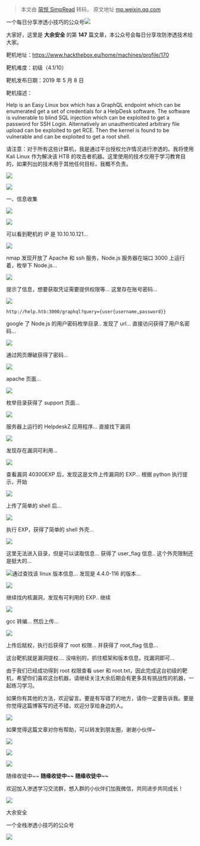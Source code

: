 > 本文由 [简悦 SimpRead](http://ksria.com/simpread/) 转码， 原文地址 [mp.weixin.qq.com](https://mp.weixin.qq.com/s/lldPpe0YZZBwDgb-pJ8eVQ)

一个每日分享渗透小技巧的公众号![](https://mmbiz.qpic.cn/mmbiz_png/O7dWXt4o5KPTQKiaXksbZia7PmHLPX2vnCWsznInTj3b9TFYtTDIYG6lDGJZYYSv72NsVWF24Kjlo4MT29tEOQSg/640?wx_fmt=png)

  

  

大家好，这里是 **大余安全** 的第 **147** 篇文章，本公众号会每日分享攻防渗透技术给大家。

  

  

  

靶机地址：https://www.hackthebox.eu/home/machines/profile/170

靶机难度：初级（4.1/10）

靶机发布日期：2019 年 5 月 8 日

靶机描述：

Help is an Easy Linux box which has a GraphQL endpoint which can be enumerated get a set of credentials for a HelpDesk software. The software is vulnerable to blind SQL injection which can be exploited to get a password for SSH Login. Alternatively an unauthenticated arbitrary file upload can be exploited to get RCE. Then the kernel is found to be vulnerable and can be exploited to get a root shell.

请注意：对于所有这些计算机，我是通过平台授权允许情况进行渗透的。我将使用 Kali Linux 作为解决该 HTB 的攻击者机器。这里使用的技术仅用于学习教育目的，如果列出的技术用于其他任何目标，我概不负责。

![](https://mmbiz.qpic.cn/mmbiz_png/aUOT8MibumibTezJtREQ7iabtA23O9WAFku4Bian1vXLOpxwIk705rqQvxdoBr6uT5hxFc9wq6XibJS5FjKdbsBC1dg/640?wx_fmt=png)

![](https://mmbiz.qpic.cn/mmbiz_png/yRcPqRjovmewlc3WEsXx67OWDWQyaJaOnbkRTnBUEjTscZGoZSXXHQtgia7icI3ibcica3lgzHCibItq11WdwUvibqkA/640?wx_fmt=png)

一、信息收集

![](https://mmbiz.qpic.cn/mmbiz_png/XEqX5onsOnjIjeVNhS8CXVhmAc4WmBzIOAHf1jPeR5Dn7JAxiamdtL46KHSOhCsBQRasHgRoN59rgwRqNMwfDEA/640?wx_fmt=png)

![](https://mmbiz.qpic.cn/mmbiz_png/O7dWXt4o5KO9niatkxYow9tzpIicpWnichUYWfshzgd7LJu4lzRWp7aNKo9TXibuictVz3QqCArQPAw8iaKx0lQEtDOg/640?wx_fmt=png)

可以看到靶机的 IP 是 10.10.10.121...

![](https://mmbiz.qpic.cn/mmbiz_png/O7dWXt4o5KO9niatkxYow9tzpIicpWnichUWnfLOHhJ8iaAnFJxWNGC3Gm4uSFibZH41YOf3FhL7z0mW6C0HDF5icCiaw/640?wx_fmt=png)

nmap 发现开放了 Apache 和 ssh 服务，Node.js 服务器在端口 3000 上运行着，枚举下 Node.js...

![](https://mmbiz.qpic.cn/mmbiz_png/O7dWXt4o5KO9niatkxYow9tzpIicpWnichUznWa9Uv58kFXQqibaE4NE7pbgx9pPx2IhaCI9um8CKSg0AVq2HQWsxA/640?wx_fmt=png)

提示了信息，想要获取凭证需要提供权限等... 这里存在账号密码...

![](https://mmbiz.qpic.cn/mmbiz_png/O7dWXt4o5KO9niatkxYow9tzpIicpWnichUNibkibtvefQXk9Dlib0s4qWIiahLQkQ2hibeibOnIicAg0U1blrVQKRy1LyxA/640?wx_fmt=png)

```
http://help.htb:3000/graphql?query={user{username,password}}
```

google 了 Node.js 的用户密码枚举目录.. 发现了 url... 直接访问获得了用户名密码...

![](https://mmbiz.qpic.cn/mmbiz_png/O7dWXt4o5KO9niatkxYow9tzpIicpWnichUKbXQd3Rdsj8Oyicp4m29UiacRcxic4gh5iamEgnC4LGib4ADBtmG0icNgeng/640?wx_fmt=png)

通过网页爆破获得了密码...

![](https://mmbiz.qpic.cn/mmbiz_png/O7dWXt4o5KO9niatkxYow9tzpIicpWnichUx6YukxHx0YvSYqIHnPicaYQOgoN8FV2quGibnTBzTkGd9sZ0AotspUzA/640?wx_fmt=png)

apache 页面...

![](https://mmbiz.qpic.cn/mmbiz_png/O7dWXt4o5KO9niatkxYow9tzpIicpWnichUmiadgGD10pKXriaNIWvFggXNjB6Ogv4aZznSSgSOy4nV8q5y8JSu4dIQ/640?wx_fmt=png)

枚举目录获得了 support 页面...

![](https://mmbiz.qpic.cn/mmbiz_png/O7dWXt4o5KO9niatkxYow9tzpIicpWnichUJJ34VCyUb0FIIn7AFpWb8iaHocYLjOQMAODicUd7icUr50W8u0qfnMbWA/640?wx_fmt=png)

服务器上运行的 HelpdeskZ 应用程序... 直接找下漏洞

![](https://mmbiz.qpic.cn/mmbiz_png/O7dWXt4o5KO9niatkxYow9tzpIicpWnichUeaQG0PXS10mibK41nrB8FADeaRicIicdvhQhYdNvmiciaHQMBGtyPvGiaULA/640?wx_fmt=png)

发现存在漏洞可利用...

![](https://mmbiz.qpic.cn/mmbiz_png/O7dWXt4o5KO9niatkxYow9tzpIicpWnichUtBydwuaQAx4j1vxLGuBWC1LCjzFhvH0N7pOkYOAc8AZJEuFEOmJzBg/640?wx_fmt=png)

查看漏洞 40300EXP 后，发现这是文件上传漏洞的 EXP... 根据 python 执行提示，开始

![](https://mmbiz.qpic.cn/mmbiz_png/O7dWXt4o5KO9niatkxYow9tzpIicpWnichUmpynfEcV8TDNPX4h1pjZXZ4Uias8bM3hXUGrlzvkIFHF0wvo4bfRvww/640?wx_fmt=png)

上传了简单的 shell 后...

![](https://mmbiz.qpic.cn/mmbiz_png/O7dWXt4o5KO9niatkxYow9tzpIicpWnichU2TvzhgUTnCQoroL73GemIJrBTuHlju9Req6Lz64G5KQHE9RYQzfUqQ/640?wx_fmt=png)

执行 EXP，获得了简单的 shell 外壳...

![](https://mmbiz.qpic.cn/mmbiz_png/O7dWXt4o5KO9niatkxYow9tzpIicpWnichURycicrsEuJxOIt8icfUpU8MrGSW0Syw3ib4rFkWohQ1ufaGpoE2GQhGlw/640?wx_fmt=png)

这里无法进入目录，但是可以读取信息... 获得了 user_flag 信息.. 这个外壳限制还是挺大的...

![](https://mmbiz.qpic.cn/mmbiz_png/O7dWXt4o5KO9niatkxYow9tzpIicpWnichUdl53tp5XVMopumLxwGXNYDgiatSMvyIe6OfCNw5Q0ovZZiahjLIPIrHw/640?wx_fmt=png)通过查找该 linux 版本信息... 发现是 4.4.0-116 的版本...

![](https://mmbiz.qpic.cn/mmbiz_png/O7dWXt4o5KO9niatkxYow9tzpIicpWnichUlJ0VVGD9mticRfibEr0Jic5frygQQjVPBVBLILXZVLRnvhDU05MicxyoBw/640?wx_fmt=png)

继续找内核漏洞，发现有可利用的 EXP.. 继续

![](https://mmbiz.qpic.cn/mmbiz_png/O7dWXt4o5KO9niatkxYow9tzpIicpWnichUuia39AAmDg3qAH5zOv5b6WCDibZBwM8pLic8NGDmQFqw6kZJyd2LOd4vw/640?wx_fmt=png)

gcc 转编... 然后上传...

![](https://mmbiz.qpic.cn/mmbiz_png/O7dWXt4o5KO9niatkxYow9tzpIicpWnichU7jDPV8shAJiawkibiad932zJJicBsvUichzL8HH8oJ9BDB1e6YdORAHYbjw/640?wx_fmt=png)

上传后赋权，执行后获得了 root 权限... 并获得了 root_flag 信息...

  

  

  

这台靶机就是漏洞提权.... 没啥别的，抓住框架和版本信息，找漏洞即可...

由于我们已经成功得到 root 权限查看 user 和 root.txt，因此完成这台初级的靶机，希望你们喜欢这台机器，请继续关注大余后期会有更多具有挑战性的机器，一起练习学习。

如果你有其他的方法，欢迎留言。要是有写错了的地方，请你一定要告诉我。要是你觉得这篇博客写的还不错，欢迎分享给身边的人。

![](https://mmbiz.qpic.cn/mmbiz_png/aUOT8MibumibTezJtREQ7iabtA23O9WAFku4Bian1vXLOpxwIk705rqQvxdoBr6uT5hxFc9wq6XibJS5FjKdbsBC1dg/640?wx_fmt=png)

如果觉得这篇文章对你有帮助，可以转发到朋友圈，谢谢小伙伴~

![](https://mmbiz.qpic.cn/mmbiz_png/c5xrRn4430AnqkfAJc38Vpnc5XiaADLTjiciciaibYU4EHw3Nuh7YMtuB0hz3sb8Em9iatt5skAsibuuysPLdLY5LtWOw/640?wx_fmt=png)

![](https://mmbiz.qpic.cn/mmbiz_png/p3lIbvldZiabdI5iaCb3icRhtygUuo2sp6Hcdq0ANlpy5W3gL628uq032jsoVnGnl6HdGrgDXjfazFtkp6IInibDdQ/640?wx_fmt=png)

![](https://mmbiz.qpic.cn/mmbiz_png/O7dWXt4o5KPqjaFWwyrrhiciahSpOibxqKvSIFX0iaPcG00CjYIwQDwIDeIicmFMlOVNyhWYVSE8pJK566UK3YOUNWQ/640?wx_fmt=png)

随缘收徒中~~ **随缘收徒中~~** **随缘收徒中~~**

欢迎加入渗透学习交流群，想入群的小伙伴们加我微信，共同进步共同成长！

![](https://mmbiz.qpic.cn/mmbiz_png/ndicuTO22p6ibN1yF91ZicoggaJJZX3vQ77Vhx81O5GRyfuQoBRjpaUyLOErsSo8PwNYlT1XzZ6fbwQuXBRKf4j3Q/640?wx_fmt=png)  

大余安全

一个全栈渗透小技巧的公众号

![](https://mmbiz.qpic.cn/mmbiz_png/O7dWXt4o5KPTQKiaXksbZia7PmHLPX2vnCSsnsc7MHh257oYRic1MOT8qibABNUEnTq9DUL7QBwnS52EheJf4m8iaTQ/640?wx_fmt=png)